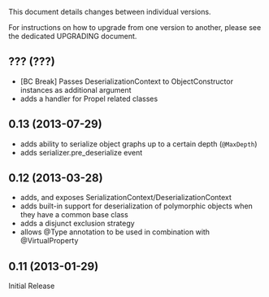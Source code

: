 This document details changes between individual versions.

For instructions on how to upgrade from one version to another, please see the dedicated UPGRADING document.

??? (???)
---------
- [BC Break] Passes DeserializationContext to ObjectConstructor instances as additional argument
- adds a handler for Propel related classes

0.13 (2013-07-29)
-----------------
- adds ability to serialize object graphs up to a certain depth (``@MaxDepth``)
- adds serializer.pre_deserialize event

0.12 (2013-03-28)
-----------------
- adds, and exposes SerializationContext/DeserializationContext
- adds built-in support for deserialization of polymorphic objects when they have a common base class
- adds a disjunct exclusion strategy
- allows @Type annotation to be used in combination with @VirtualProperty

0.11 (2013-01-29)
-----------------
Initial Release
